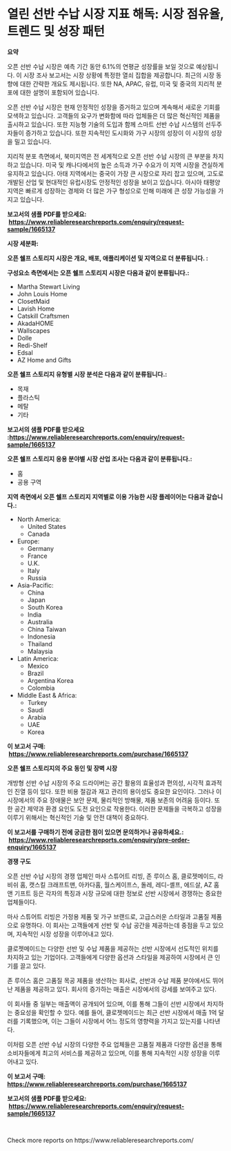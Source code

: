<p><h1>열린 선반 수납 시장 지표 해독: 시장 점유율, 트렌드 및 성장 패턴</h1></p><p><strong>요약</strong></p>
<p><p>오픈 선반 수납 시장은 예측 기간 동안 6.1%의 연평균 성장률을 보일 것으로 예상됩니다. 이 시장 조사 보고서는 시장 상황에 특정한 열쇠 집합을 제공합니다. 최근의 시장 동향에 대한 간략한 개요도 제시됩니다. 또한 NA, APAC, 유럽, 미국 및 중국의 지리적 분포에 대한 설명이 포함되어 있습니다.</p><p>오픈 선반 수납 시장은 현재 안정적인 성장을 증거하고 있으며 계속해서 새로운 기회를 모색하고 있습니다. 고객들의 요구가 변화함에 따라 업체들은 더 많은 혁신적인 제품을 출시하고 있습니다. 또한 지능형 기술의 도입과 함께 스마트 선반 수납 시스템의 선두주자들이 증가하고 있습니다. 또한 지속적인 도시화와 가구 시장의 성장이 이 시장의 성장을 밀고 있습니다.</p><p>지리적 분포 측면에서, 북미지역은 전 세계적으로 오픈 선반 수납 시장의 큰 부분을 차지하고 있습니다. 미국 및 캐나다에서의 높은 소득과 가구 수요가 이 지역 시장을 견실하게 유지하고 있습니다. 아태 지역에서는 중국이 가장 큰 시장으로 자리 잡고 있으며, 고도로 개발된 산업 및 현대적인 유럽시장도 안정적인 성장을 보이고 있습니다. 아시아 태평양 지역은 빠르게 성장하는 경제와 더 많은 가구 형성으로 인해 미래에 큰 성장 가능성을 가지고 있습니다.</p></p>
<p><strong>보고서의 샘플 PDF를 받으세요: &nbsp;<a href="https://www.reliableresearchreports.com/enquiry/request-sample/1665137">https://www.reliableresearchreports.com/enquiry/request-sample/1665137</a></strong></p>
<p><strong>시장 세분화:</strong></p>
<p><strong> 오픈 쉘프 스토리지 시장은 개요, 배포, 애플리케이션 및 지역으로 더 분류됩니다. :</strong></p>
<p><strong>구성요소 측면에서는 오픈 쉘프 스토리지 시장은 다음과 같이 분류됩니다.:</strong></p>
<p><ul><li>Martha Stewart Living</li><li>John Louis Home</li><li>ClosetMaid</li><li>Lavish Home</li><li>Catskill Craftsmen</li><li>AkadaHOME</li><li>Wallscapes</li><li>Dolle</li><li>Redi-Shelf</li><li>Edsal</li><li>AZ Home and Gifts</li></ul></p>
<p><strong> 오픈 쉘프 스토리지 유형별 시장 분석은 다음과 같이 분류됩니다.:</strong></p>
<p><ul><li>목재</li><li>플라스틱</li><li>메탈</li><li>기타</li></ul></p>
<p><strong>보고서의 샘플 PDF를 받으세요 :<a href="https://www.reliableresearchreports.com/enquiry/request-sample/1665137">https://www.reliableresearchreports.com/enquiry/request-sample/1665137</a></strong></p>
<p><strong> 오픈 쉘프 스토리지 응용 분야별 시장 산업 조사는 다음과 같이 분류됩니다.:</strong></p>
<p><ul><li>홈</li><li>공용 구역</li></ul></p>
<p><strong>지역 측면에서 오픈 쉘프 스토리지 지역별로 이용 가능한 시장 플레이어는 다음과 같습니다.:</strong></p>
<p><ul>
    <li>
        North America:
        <ul>
            <li>United States</li>
            <li>Canada</li>
        </ul>
    </li>
    <li>
        Europe:
        <ul>
            <li>Germany</li>
            <li>France</li>
            <li>U.K.</li>
            <li>Italy</li>
            <li>Russia</li>
        </ul>
    </li>
    <li>
        Asia-Pacific:
        <ul>
            <li>China</li>
            <li>Japan</li>
            <li>South Korea</li>
            <li>India</li>
            <li>Australia</li>
            <li>China Taiwan</li>
            <li>Indonesia</li>
            <li>Thailand</li>
            <li>Malaysia</li>
        </ul>
    </li>
    <li>
        Latin America:
        <ul>
            <li>Mexico</li>
            <li>Brazil</li>
            <li>Argentina Korea</li>
            <li>Colombia</li>
        </ul>
    </li>
    <li>
        Middle East & Africa:
        <ul>
            <li>Turkey</li>
            <li>Saudi</li>
            <li>Arabia</li>
            <li>UAE</li>
            <li>Korea</li>
        </ul>
    </li>
    </ul></p>
<p><strong>이 보고서 구매: &nbsp;<a href="https://www.reliableresearchreports.com/purchase/1665137">https://www.reliableresearchreports.com/purchase/1665137</a></strong></p>
<p><strong>오픈 쉘프 스토리지의 주요 동인 및 장벽 시장</strong></p>
<p><p>개방형 선반 수납 시장의 주요 드라이버는 공간 활용의 효율성과 편의성, 시각적 효과적인 진열 등이 있다. 또한 비용 절감과 재고 관리의 용이성도 중요한 요인이다. 그러나 이 시장에서의 주요 장애물은 보안 문제, 물리적인 방해물, 제품 보존의 어려움 등이다. 또한 공간 제약과 환경 요인도 도전 요인으로 작용한다. 이러한 문제들을 극복하고 성장을 이루기 위해서는 혁신적인 기술 및 안전 대책이 중요하다.</p></p>
<p><strong>이 보고서를 구매하기 전에 궁금한 점이 있으면 문의하거나 공유하세요.: &nbsp;<a href="https://www.reliableresearchreports.com/enquiry/pre-order-enquiry/1665137">https://www.reliableresearchreports.com/enquiry/pre-order-enquiry/1665137</a></strong></p>
<p><strong>경쟁 구도</strong></p>
<p><p>오픈 선반 수납 시장의 경쟁 업체인 마사 스튜어트 리빙, 존 루이스 홈, 클로젯메이드, 라비쉬 홈, 캣스킬 크래프트맨, 아카다홈, 월스케이프스, 돌레, 레디-셸프, 에드살, AZ 홈 앤 기프트 등은 각자의 특징과 시장 규모에 대한 정보로 선반 시장에서 경쟁하는 중요한 업체들이다.</p><p>마사 스튜어트 리빙은 가정용 제품 및 가구 브랜드로, 고급스러운 스타일과 고품질 제품으로 유명하다. 이 회사는 고객들에게 선반 및 수납 공간을 제공하는데 중점을 두고 있으며, 지속적인 시장 성장을 이루어내고 있다.</p><p>클로젯메이드는 다양한 선반 및 수납 제품을 제공하는 선반 시장에서 선도적인 위치를 차지하고 있는 기업이다. 고객들에게 다양한 옵션과 스타일을 제공하여 시장에서 큰 인기를 끌고 있다.</p><p>존 루이스 홈은 고품질 목공 제품을 생산하는 회사로, 선반과 수납 제품 분야에서도 뛰어난 제품을 제공하고 있다. 회사의 증가하는 매출은 시장에서의 강세를 보여주고 있다.</p><p>이 회사들 중 일부는 매출액이 공개되어 있으며, 이를 통해 그들이 선반 시장에서 차지하는 중요성을 확인할 수 있다. 예를 들어, 클로젯메이드는 최근 선반 시장에서 매출 1억 달러를 기록했으며, 이는 그들이 시장에서 어느 정도의 영향력을 가지고 있는지를 나타낸다.</p><p>이처럼 오픈 선반 수납 시장의 다양한 주요 업체들은 고품질 제품과 다양한 옵션을 통해 소비자들에게 최고의 서비스를 제공하고 있으며, 이를 통해 지속적인 시장 성장을 이루어내고 있다.</p></p>
<p><strong>이 보고서 구매: &nbsp; <a href="https://www.reliableresearchreports.com/purchase/1665137">https://www.reliableresearchreports.com/purchase/1665137</a></strong></p>
<p><strong>보고서의 샘플 PDF를 받으세요: &nbsp;<a href="https://www.reliableresearchreports.com/enquiry/request-sample/1665137">https://www.reliableresearchreports.com/enquiry/request-sample/1665137</a></strong><strong></strong></p>
<p>&nbsp;</p>
<p>Check more reports on https://www.reliableresearchreports.com/</p>
